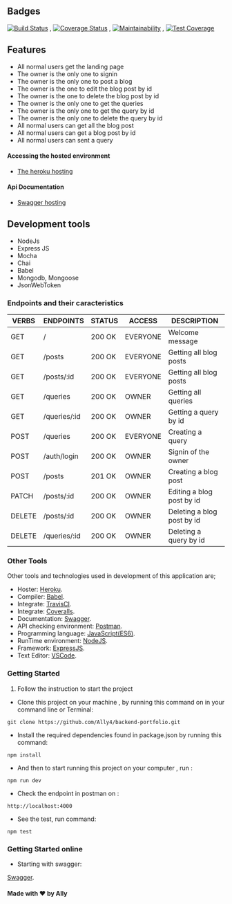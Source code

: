 ## Badges

[![Build Status](https://travis-ci.org/Ally4/backend-portfolio.svg?branch=develop)](https://travis-ci.org/Ally4/backend-portfolio) , [![Coverage Status](https://coveralls.io/repos/github/Ally4/backend-portfolio/badge.svg?branch=develop)](https://coveralls.io/github/Ally4/backend-portfolio?branch=develop) , [![Maintainability](https://api.codeclimate.com/v1/badges/0a49fb5bf99b028aeaf7/maintainability)](https://codeclimate.com/github/Ally4/backend-portfolio/maintainability) , [![Test Coverage](https://api.codeclimate.com/v1/badges/0a49fb5bf99b028aeaf7/test_coverage)](https://codeclimate.com/github/Ally4/backend-portfolio/test_coverage)

## Features

- All normal users get the landing page
- The owner is the only one to signin
- The owner is the only one to post a blog
- The owner is the one to edit the blog post by id
- The owner is the one to delete the blog post by id
- The owner is the only one to get the queries
- The owner is the only one to get the query by id
- The owner is the only one to delete the query by id
- All normal users can get all the blog post
- All normal users can get a blog post by id
- All normal users can sent a query



#### Accessing the hosted environment

- [The heroku hosting](https://allyportfolio.herokuapp.com)

#### Api Documentation

- [Swagger hosting](https://allyportfolio.herokuapp.com/documentation)


## Development tools

 - NodeJs
 - Express JS
 - Mocha
 - Chai
 - Babel
 - Mongodb, Mongoose
 - JsonWebToken

  
### Endpoints and their caracteristics

| VERBS  | ENDPOINTS                        | STATUS   | ACCESS                  | DESCRIPTION                       |
|--------|----------------------------------|----------|-------------------------|-----------------------------------|
| GET    | /                                |  200 OK  | EVERYONE                | Welcome message                   |
| GET    | /posts                           |  200 OK  | EVERYONE                | Getting all blog posts            |
| GET    | /posts/:id                       |  200 OK  | EVERYONE                | Getting all blog posts            |
| GET    | /queries                         |  200 OK  | OWNER                   | Getting all queries               |
| GET    | /queries/:id                     |  200 OK  | OWNER                   | Getting a query by id             |
| POST   | /queries                         |  200 OK  | EVERYONE                | Creating a query                  |
| POST   | /auth/login                      |  200 OK  | OWNER                   | Signin of the owner               |
| POST   | /posts                           |  201 OK  | OWNER                   | Creating a blog post              |
| PATCH  | /posts/:id                       |  200 OK  | OWNER                   | Editing a blog post by id         |
| DELETE | /posts/:id                       |  200 OK  | OWNER                   | Deleting a blog post by id        |
| DELETE | /queries/:id                     |  200 OK  | OWNER                   | Deleting a query by id            |

### Other Tools

Other tools and technologies used in development of this application are;
- Hoster: [Heroku](http://heroku.com).
- Compiler: [Babel](https://babeljs.io/).
- Integrate: [TravisCI](https://travis-ci.org/github/Ally4/backend-portfolio).
- Integrate: [Coveralls](https://coveralls.io/github/Ally4/backend-portfolio).
- Documentation: [Swagger](https://swagger.io/).
- API checking environment: [Postman](https://www.getpostman.com).
- Programming language: [JavaScript(ES6)](https://developer.mozilla.org/en-US/docs/Web/JavaScript/).
- RunTime environment: [NodeJS](https://nodejs.org/en/).
- Framework: [ExpressJS](http://expressjs.com/).
- Text Editor: [VSCode](https://code.visualstudio.com).

### Getting Started

1. Follow the instruction to start the project

- Clone this project on your machine , by running this command on in your command line or Terminal:
 ```
git clone https://github.com/Ally4/backend-portfolio.git
 ```
 - Install the required dependencies found in package.json by running this command:
 ```
npm install
 ```
 - And then to start running  this project on your computer , run :
 ```
npm run dev
 ```

 - Check the endpoint in postman on  :
 ```
http://localhost:4000
 ```
 - See the test, run command:
 ```
npm test
```

### Getting Started online

 - Starting with swagger:
 
 [Swagger](https://allyportfolio.herokuapp.com/documentation/#/). 


#### Made with :heart: by Ally

